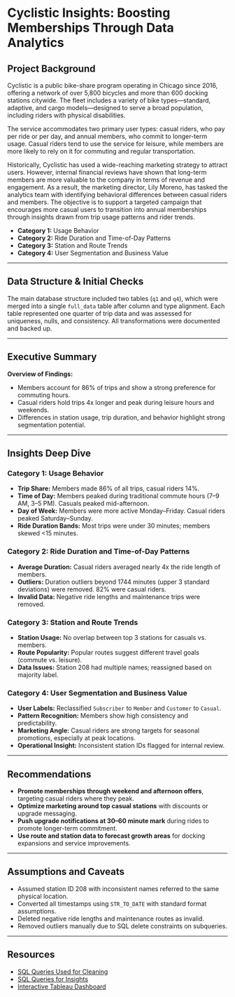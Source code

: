 # Cyclistic Insights: Boosting Memberships Through Data Analytics

## Project Background
Cyclistic is a public bike-share program operating in Chicago since 2016, offering a network of over 5,800 bicycles and more than 600 docking stations citywide. The fleet includes a variety of bike types—standard, adaptive, and cargo models—designed to serve a broad population, including riders with physical disabilities.

The service accommodates two primary user types: casual riders, who pay per ride or per day, and annual members, who commit to longer-term usage. Casual riders tend to use the service for leisure, while members are more likely to rely on it for commuting and regular transportation.

Historically, Cyclistic has used a wide-reaching marketing strategy to attract users. However, internal financial reviews have shown that long-term members are more valuable to the company in terms of revenue and engagement. As a result, the marketing director, Lily Moreno, has tasked the analytics team with identifying behavioral differences between casual riders and members. The objective is to support a targeted campaign that encourages more casual users to transition into annual memberships through insights drawn from trip usage patterns and rider trends.

- **Category 1:** Usage Behavior  
- **Category 2:** Ride Duration and Time-of-Day Patterns  
- **Category 3:** Station and Route Trends  
- **Category 4:** User Segmentation and Business Value

---

## Data Structure & Initial Checks

The main database structure included two tables (`q1` and `q4`), which were merged into a single `full_data` table after column and type alignment. Each table represented one quarter of trip data and was assessed for uniqueness, nulls, and consistency. All transformations were documented and backed up.

---

## Executive Summary

**Overview of Findings:**
- Members account for 86% of trips and show a strong preference for commuting hours.
- Casual riders hold trips 4x longer and peak during leisure hours and weekends.
- Differences in station usage, trip duration, and behavior highlight strong segmentation potential.

---

## Insights Deep Dive

### Category 1: Usage Behavior
- **Trip Share:** Members made 86% of all trips, casual riders 14%.
- **Time of Day:** Members peaked during traditional commute hours (7–9 AM, 3–5 PM). Casuals peaked mid-afternoon.
- **Day of Week:** Members were more active Monday–Friday. Casual riders peaked Saturday–Sunday.
- **Ride Duration Bands:** Most trips were under 30 minutes; members skewed <15 minutes.

### Category 2: Ride Duration and Time-of-Day Patterns
- **Average Duration:** Casual riders averaged nearly 4x the ride length of members.
- **Outliers:** Duration outliers beyond 1744 minutes (upper 3 standard deviations) were removed. 82% were casual riders.
- **Invalid Data:** Negative ride lengths and maintenance trips were removed.

### Category 3: Station and Route Trends
- **Station Usage:** No overlap between top 3 stations for casuals vs. members.
- **Route Popularity:** Popular routes suggest different travel goals (commute vs. leisure).
- **Data Issues:** Station 208 had multiple names; reassigned based on majority label.

### Category 4: User Segmentation and Business Value
- **User Labels:** Reclassified `Subscriber` to `Member` and `Customer` to `Casual`.
- **Pattern Recognition:** Members show high consistency and predictability.
- **Marketing Angle:** Casual riders are strong targets for seasonal promotions, especially at peak locations.
- **Operational Insight:** Inconsistent station IDs flagged for internal review.

---

## Recommendations

- **Promote memberships through weekend and afternoon offers**, targeting casual riders where they peak.
- **Optimize marketing around top casual stations** with discounts or upgrade messaging.
- **Push upgrade notifications at 30–60 minute mark** during rides to promote longer-term commitment.
- **Use route and station data to forecast growth areas** for docking expansions and service improvements.

---

## Assumptions and Caveats

- Assumed station ID 208 with inconsistent names referred to the same physical location.
- Converted all timestamps using `STR_TO_DATE` with standard format assumptions.
- Deleted negative ride lengths and maintenance routes as invalid.
- Removed outliers manually due to SQL delete constraints on subqueries.

---

## Resources
- [SQL Queries Used for Cleaning](SQL_Cleaning.md)
- [SQL Queries for Insights](SQL_Analysis.md)
- [Interactive Tableau Dashboard](Tableau_Link)

